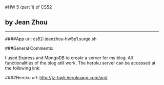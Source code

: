 #HW 5 (part 1) of CS52
## by Jean Zhou

---
####App url: cs52-jeanzhou-hw5p1.surge.sh

###General Comments:

I used Express and MongoDB to create a server for my blog. All functionalities of the blog still work. The heroku server can be accessed at the following link:

####Heroku url: http://jz-hw5.herokuapp.com/api/
